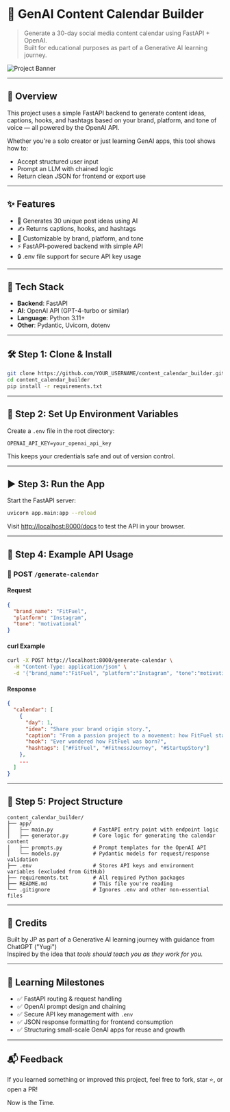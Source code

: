 # 📅 GenAI Content Calendar Builder

> Generate a 30-day social media content calendar using FastAPI + OpenAI.  
> Built for educational purposes as part of a Generative AI learning journey.

![Project Banner](https://via.placeholder.com/1200x400.png?text=GenAI+Content+Calendar+Builder)

---

## 🚀 Overview

This project uses a simple FastAPI backend to generate content ideas, captions, hooks, and hashtags based on your brand, platform, and tone of voice — all powered by the OpenAI API.

Whether you're a solo creator or just learning GenAI apps, this tool shows how to:
- Accept structured user input
- Prompt an LLM with chained logic
- Return clean JSON for frontend or export use

---

## ✨ Features

- 🧠 Generates 30 unique post ideas using AI  
- ✍️ Returns captions, hooks, and hashtags  
- 🎯 Customizable by brand, platform, and tone  
- ⚡ FastAPI-powered backend with simple API  
- 🔒 .env file support for secure API key usage

---

## 🧰 Tech Stack

- **Backend**: FastAPI  
- **AI**: OpenAI API (GPT-4-turbo or similar)  
- **Language**: Python 3.11+  
- **Other**: Pydantic, Uvicorn, dotenv

---

## 🛠 Step 1: Clone & Install

```bash
git clone https://github.com/YOUR_USERNAME/content_calendar_builder.git
cd content_calendar_builder
pip install -r requirements.txt
```

---

## 🔑 Step 2: Set Up Environment Variables

Create a `.env` file in the root directory:

```env
OPENAI_API_KEY=your_openai_api_key
```

This keeps your credentials safe and out of version control.

---

## ▶️ Step 3: Run the App

Start the FastAPI server:

```bash
uvicorn app.main:app --reload
```

Visit [http://localhost:8000/docs](http://localhost:8000/docs) to test the API in your browser.

---

## 🧪 Step 4: Example API Usage

### 🔗 POST `/generate-calendar`

#### Request
```json
{
  "brand_name": "FitFuel",
  "platform": "Instagram",
  "tone": "motivational"
}
```

#### curl Example
```bash
curl -X POST http://localhost:8000/generate-calendar \
  -H "Content-Type: application/json" \
  -d '{"brand_name":"FitFuel", "platform":"Instagram", "tone":"motivational"}'
```

#### Response
```json
{
  "calendar": [
    {
      "day": 1,
      "idea": "Share your brand origin story.",
      "caption": "From a passion project to a movement: how FitFuel started 💪 #FoundersStory #FitFuel",
      "hook": "Ever wondered how FitFuel was born?",
      "hashtags": ["#FitFuel", "#FitnessJourney", "#StartupStory"]
    },
    ...
  ]
}
```

---

## 🧱 Step 5: Project Structure

```
content_calendar_builder/
├── app/
│   ├── main.py             # FastAPI entry point with endpoint logic
│   ├── generator.py        # Core logic for generating the calendar content
│   ├── prompts.py          # Prompt templates for the OpenAI API
│   └── models.py           # Pydantic models for request/response validation
├── .env                    # Stores API keys and environment variables (excluded from GitHub)
├── requirements.txt        # All required Python packages
├── README.md               # This file you're reading
└── .gitignore              # Ignores .env and other non-essential files
```

---

## 🙌 Credits

Built by JP as part of a Generative AI learning journey with guidance from ChatGPT ("Yugi")  
Inspired by the idea that *tools should teach you as they work for you.*

---

## 🧠 Learning Milestones

- ✅ FastAPI routing & request handling  
- ✅ OpenAI prompt design and chaining  
- ✅ Secure API key management with `.env`  
- ✅ JSON response formatting for frontend consumption  
- ✅ Structuring small-scale GenAI apps for reuse and growth

---

## 📬 Feedback

If you learned something or improved this project, feel free to fork, star ⭐, or open a PR!

Now is the Time.
